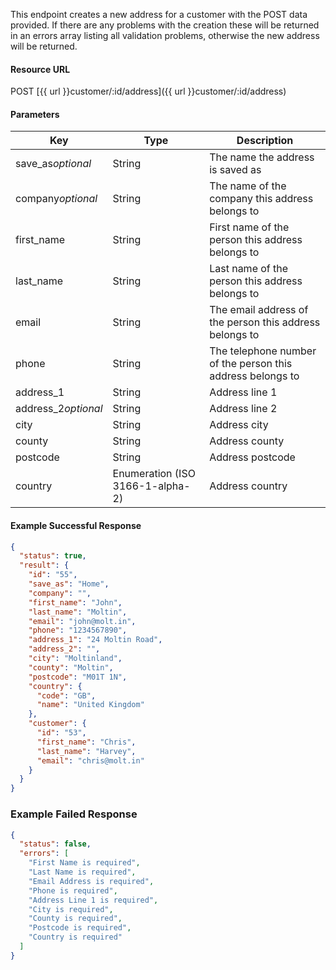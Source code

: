 <!--
@title Create new customer address
@author Moltin Ltd
@description Creates a new address for a specified customer

@sidebar 1
@family Address
@rate No
@auth Yes
@format JSON
@http POST
@version beta
-->

This endpoint creates a new address for a customer with the POST data provided. If there are any problems with the creation these will be returned in an errors array listing all validation problems, otherwise the new address will be returned.


#### Resource URL
POST [{{ url }}customer/:id/address]({{ url }}customer/:id/address)


#### Parameters
Key | Type | Description
--- | ---- | -----------
save_as*optional* | String | The name the address is saved as
company*optional* | String | The name of the company this address belongs to
first_name | String | First name of the person this address belongs to
last_name | String | Last name of the person this address belongs to
email | String | The email address of the person this address belongs to
phone | String | The telephone number of the person this address belongs to
address_1 | String | Address line 1
address_2*optional* | String | Address line 2
city | String | Address city
county | String | Address county
postcode | String | Address postcode
country | Enumeration (ISO 3166-1-alpha-2) | Address country

<!--code-->
#### Example Successful Response
``` json
{
  "status": true,
  "result": {
    "id": "55",
    "save_as": "Home",
    "company": "",
    "first_name": "John",
    "last_name": "Moltin",
    "email": "john@molt.in",
    "phone": "1234567890",
    "address_1": "24 Moltin Road",
    "address_2": "",
    "city": "Moltinland",
    "county": "Moltin",
    "postcode": "M01T 1N",
    "country": {
      "code": "GB",
      "name": "United Kingdom"
    },
    "customer": {
      "id": "53",
      "first_name": "Chris",
      "last_name": "Harvey",
      "email": "chris@molt.in"
    }
  }
}
```


### Example Failed Response
``` json
{
  "status": false,
  "errors": [
    "First Name is required",
    "Last Name is required",
    "Email Address is required",
    "Phone is required",
    "Address Line 1 is required",
    "City is required",
    "County is required",
    "Postcode is required",
    "Country is required"
  ]
}
```
<!--/code-->